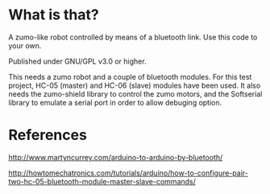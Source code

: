 
What is that?
====

A zumo-like robot controlled by means of a bluetooth link. Use this code to your own.

Published under GNU/GPL v3.0 or higher.

This needs a zumo robot and a couple of bluetooth modules. For this test project, HC-05 (master) and HC-06 (slave) modules have been used. It also needs the zumo-shield library to control the zumo motors, and the Softserial library to emulate a serial port in order to allow debuging option.


References
=======

http://www.martyncurrey.com/arduino-to-arduino-by-bluetooth/

http://howtomechatronics.com/tutorials/arduino/how-to-configure-pair-two-hc-05-bluetooth-module-master-slave-commands/